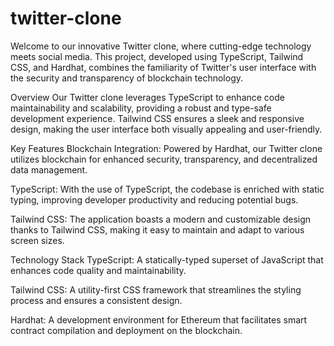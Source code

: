 # twitter-clone
Welcome to our innovative Twitter clone, where cutting-edge technology meets social media. This project, developed using TypeScript, Tailwind CSS, and Hardhat, combines the familiarity of Twitter's user interface with the security and transparency of blockchain technology.

Overview
Our Twitter clone leverages TypeScript to enhance code maintainability and scalability, providing a robust and type-safe development experience. Tailwind CSS ensures a sleek and responsive design, making the user interface both visually appealing and user-friendly.

Key Features
Blockchain Integration: Powered by Hardhat, our Twitter clone utilizes blockchain for enhanced security, transparency, and decentralized data management.

TypeScript: With the use of TypeScript, the codebase is enriched with static typing, improving developer productivity and reducing potential bugs.

Tailwind CSS: The application boasts a modern and customizable design thanks to Tailwind CSS, making it easy to maintain and adapt to various screen sizes.

Technology Stack
TypeScript: A statically-typed superset of JavaScript that enhances code quality and maintainability.

Tailwind CSS: A utility-first CSS framework that streamlines the styling process and ensures a consistent design.

Hardhat: A development environment for Ethereum that facilitates smart contract compilation and deployment on the blockchain.
